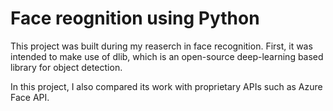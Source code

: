 # Face reognition using Python 
This project was built during my reaserch in face recognition. First, it was intended to make use of dlib, which is an
open-source deep-learning based library for object detection. 

In this project, I also compared its work with proprietary APIs such as Azure Face API.
